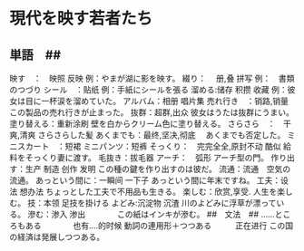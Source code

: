 # 現代を映す若者たち
## 単語　##
映す　：　映照 反映
例：やまが湖に影を映す。
綴り：　 册,叠 拼写
例：　書類のつづり
シール　：贴纸
例：手紙にシールを張る
溜める:储存 积攒 收藏
例：彼女は目に一杯涙を溜めていた。
アルバム：相册 唱片集
売れ行き　：销路,销量  この製品の売れ行きが止まった。
抜群：超群,出众   彼女はうたは抜群にうまい。
塗り替える：重新涂刷   壁を白からクリーム色に塗り替える。
さらさら　：　干爽,清爽  さらさらした髪
あくまでも：最终,坚决,彻底 　あくまでも否定した。
ミニスカート　：短裙
ミニパンツ：短裤
そっくり：　完完全全,原封不动 酷似  給料をそっくり妻に渡す。
毛抜き：拔毛器
アーチ：　弧形  アーチ型の門。
作り出す：生产 制造 创作 发明  この種の鍵を作り出すのは彼だ。
流通：流通　空気の流通。
あっという間に：一瞬间 一下子  あっという間に年末ですね。
工夫：设法 想办法  ちょっとした工夫で不用品も生きる。
楽しむ：欣赏,享受.  人生を楽しむ。
技：本领  足技を掛ける
よどみ:沉淀物 沉渣 川のよどみに浮草が漂っている。
滲む：渗入 渗出　　　　この紙はインキが滲む。
##　文法　##
……ところもある　　　　也有....的时候
動詞の連用形＋つつある　　　正在进行  この国の経済は発展しつつある。
